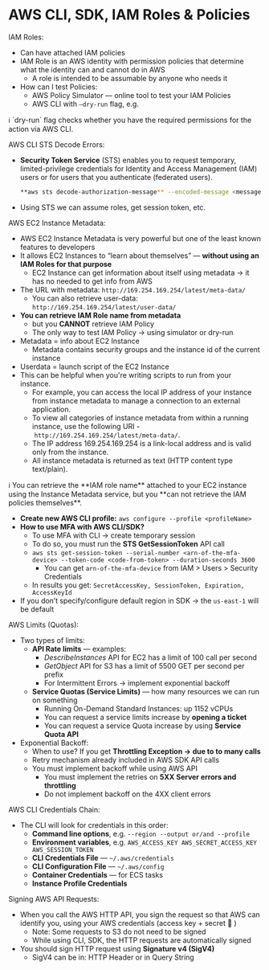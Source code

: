 # AWS CLI, SDK, IAM Roles & Policies

IAM Roles:

- Can have attached IAM policies
- IAM Role is an AWS identity with permission policies that determine what the identity can and cannot do in AWS
    - A role is intended to be assumable by anyone who needs it
- How can I test Policies:
    - AWS Policy Simulator — online tool to test your IAM Policies
    - AWS CLI with `—dry-run` flag, e.g.

<aside>
ℹ️ `dry-run` flag checks whether you have the required permissions for the action via AWS CLI.

</aside>

AWS CLI STS Decode Errors:

- **Security Token Service** (STS) enables you to request temporary, limited-privilege credentials for Identity and Access Management (IAM) users or for users that you authenticate (federated users).
    
    ```bash
    **aws sts decode-authorization-message** --encoded-message <message>
    ```
    
- Using STS we can assume roles, get session token, etc.

AWS EC2 Instance Metadata:

- AWS EC2 Instance Metadata is very powerful but one of the least known features to developers
- It allows EC2 Instances to “learn about themselves” — **without using an IAM Roles for that purpose**
    - EC2 Instance can get information about itself using metadata → it has no needed to get info from AWS
- The URL with metadata: `http://169.254.169.254/latest/meta-data/`
    - You can also retrieve user-data: `http://169.254.169.254/latest/user-data/`
- **You can retrieve IAM Role name from metadata**
    - but you **CANNOT** retrieve IAM Policy
    - The only way to test IAM Policy → using simulator or dry-run
- Metadata = info about EC2 Instance
    - Metadata contains security groups and the instance id of the current instance
- Userdata = launch script of the EC2 Instance
- This can be helpful when you're writing scripts to run from your instance.
    - For example, you can access the local IP address of your instance from instance metadata to manage a connection to an external application.
    - To view all categories of instance metadata from within a running instance, use the following URI - `http://169.254.169.254/latest/meta-data/`.
    - The IP address 169.254.169.254 is a link-local address and is valid only from the instance.
    - All instance metadata is returned as text (HTTP content type text/plain).

<aside>
ℹ️ You can retrieve the **IAM role name** attached to your EC2 instance using the Instance Metadata service, but you **can not retrieve the IAM policies themselves**.

</aside>

- **Create new AWS CLI profile:** `aws configure --profile <profileName>`
- **How to use MFA with AWS CLI/SDK?**
    - To use MFA with CLI → create temporary session
    - To do so, you must run the **STS GetSessionToken** API call
    - `aws sts get-session-token --serial-number <arn-of-the-mfa-device> --token-code <code-from-token> --duration-seconds 3600`
        - You can get `arn-of-the-mfa-device` from IAM > Users > Security Credentials
    - In results you get: `SecretAccessKey, SessionToken, Expiration, AccessKeyId`
- If you don’t specify/configure default region in SDK → the `us-east-1` will be default

AWS Limits (Quotas):

- Two types of limits:
    - **API Rate limits** — examples:
        - *DescribeInstances* API for EC2 has a limit of 100 call per second
        - *GetObject* API for S3 has a limit of 5500 GET per second per prefix
        - For Intermittent Errors → implement exponential backoff
    - **Service Quotas (Service Limits)** — how many resources we can run on something
        - Running On-Demand Standard Instances: up 1152 vCPUs
        - You can request a service limits increase by **opening a ticket**
        - You can request a service Quota increase by using **Service Quota API**
- Exponential Backoff:
    - When to use? If you get **Throttling Exception → due to to many calls**
    - Retry mechanism already included in AWS SDK API calls
    - You must implement backoff while using AWS API
        - You must implement the retries on **5XX Server errors and throttling**
        - Do not implement backoff on the 4XX client errors

AWS CLI Credentials Chain:

- The CLI will look for credentials in this order:
    - **Command line options**, e.g. `--region --output or/and --profile`
    - **Environment variables**, e.g. `AWS_ACCESS_KEY AWS_SECRET_ACCESS_KEY AWS_SESSION_TOKEN`
    - **CLI Credentials File** — `~/.aws/credentials`
    - **CLI Configuration File** — `~/.aws/config`
    - **Container Credentials** — for ECS tasks
    - **Instance Profile Credentials**

Signing AWS API Requests:

- When you call the AWS HTTP API, you sign the request so that AWS can identify you, using your AWS credentials (access key + secret 🔑 )
    - Note: Some requests to S3 do not need to be signed
    - While using CLI, SDK, the HTTP requests are automatically signed
- You should sign HTTP request using **Signature v4 (SigV4)**
    - SigV4 can be in: HTTP Header or in Query String